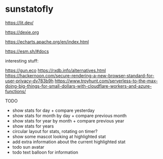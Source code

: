 # sunstatofly

https://lit.dev/

https://dexie.org

https://echarts.apache.org/en/index.html

https://esm.sh/#docs

interesting stuff:

https://gun.eco
https://rxdb.info/alternatives.html
https://hackernoon.com/secure-rendering-a-new-browser-standard-for-user-privacy-dv783b9h
https://www.troyhunt.com/serverless-to-the-max-doing-big-things-for-small-dollars-with-cloudflare-workers-and-azure-functions/

TODO

- show stats for day + compare yesterday
- show stats for month by day + compare previous month
- show stats for year by month + compare previous year
- show stats for years
- circular layout for stats, rotating on timer?
- show some mascot looking at highlighted stat
- add extra information about the current highlighted stat
- todo sun avatar
- todo text balloon for information